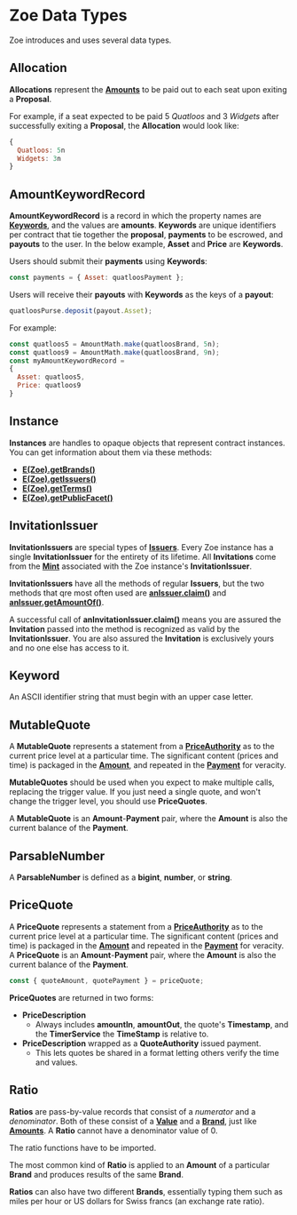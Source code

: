 # Zoe Data Types

Zoe introduces and uses several data types.

## Allocation

**Allocations** represent the **[Amounts](/reference/ertp-api/ertp-data-types.md#amount)** to be paid out to each seat upon exiting a **Proposal**.

For example, if a seat expected to be paid 5 *Quatloos* and 3 *Widgets* after successfully exiting a **Proposal**, the **Allocation** would look like:

```js
{
  Quatloos: 5n
  Widgets: 3n
}
```

## AmountKeywordRecord

**AmountKeywordRecord** is a record in which the property names are **[Keywords](#keywords)**, and
the values are **amounts**. **Keywords** are unique identifiers per contract
that tie together the **proposal**, **payments** to be escrowed, and **payouts**
to the user. In the below example, **Asset** and **Price** are **Keywords**.

Users should submit their **payments** using **Keywords**:
```js
const payments = { Asset: quatloosPayment };
```

Users will receive their **payouts** with **Keywords** as the keys of a **payout**:
```js
quatloosPurse.deposit(payout.Asset);
```

For example:
```js
const quatloos5 = AmountMath.make(quatloosBrand, 5n);
const quatloos9 = AmountMath.make(quatloosBrand, 9n);
const myAmountKeywordRecord =
{
  Asset: quatloos5,
  Price: quatloos9
}
```

## Instance

**Instances** are handles to opaque objects that represent contract instances. You can get information about them via these methods:

- **[E(Zoe).getBrands()](./zoe.md#e-zoe-getbrands-instance)**
- **[E(Zoe).getIssuers()](./zoe.md#e-zoe-getissuers-instance)**
- **[E(Zoe).getTerms()](./zoe.md#e-zoe-getterms-instance)**
- **[E(Zoe).getPublicFacet()](./zoe.md#e-zoe-getpublicfacet-instance)**

## InvitationIssuer

**InvitationIssuers** are special types of **[Issuers](/reference/ertp-api/issuer.md)**. Every Zoe
instance has a single **InvitationIssuer** for the entirety of its lifetime. All **Invitations** come
from the **[Mint](/reference/ertp-api/mint.md)** associated with the Zoe instance's **InvitationIssuer**.

**InvitationIssuers** have all the methods of regular **Issuers**, but the two methods that qre most often used are **[anIssuer.claim()](/reference/ertp-api/issuer.md#anissuer-claim-payment-optamount)** and **[anIssuer.getAmountOf()](/reference/ertp-api/issuer.md#anissuer-getamountof-payment)**.

A successful call of **anInvitationIssuer.claim()** means you are assured the **Invitation** passed into
the method is recognized as valid by the **InvitationIssuer**. You are also assured the **Invitation**
is exclusively yours and no one else has access to it.

## Keyword

An ASCII identifier string that must begin with an upper case letter.

## MutableQuote

A **MutableQuote** represents a statement from a **[PriceAuthority](./price-authority.md)** as to the 
current price level at a particular time. The significant content (prices 
and time) is packaged in the **[Amount](/reference/ertp-api/ertp-data-types.md#amount)**, and repeated
in the **[Payment](/reference/ertp-api/payment.md)** for veracity.

**MutableQuotes** should be used when you expect to make multiple calls, replacing the trigger
value. If you just need a single quote, and won't change the trigger level, you should use
**PriceQuotes**.

A **MutableQuote** is an **Amount**-**Payment** pair, where the **Amount** is also the current 
balance of the **Payment**.

## ParsableNumber

A **ParsableNumber** is defined as a **bigint**, **number**, or **string**.

## PriceQuote

A **PriceQuote** represents a statement from a **[PriceAuthority](./price-authority.md)** as to the 
current price level at a particular time. The significant content (prices 
and time) is packaged in the **[Amount](/reference/ertp-api/ertp-data-types.md#amount)** and repeated
in the **[Payment](/reference/ertp-api/payment.md)** for veracity. 
A **PriceQuote** is an **Amount**-**Payment** pair, where the **Amount** is also the current 
balance of the **Payment**.
 
```js
const { quoteAmount, quotePayment } = priceQuote;
```

**PriceQuotes** are returned in two forms: 
- **PriceDescription**
  - Always includes **amountIn**, **amountOut**, the quote's **Timestamp**,
    and the **TimerService** the **TimeStamp** is relative to.
- **PriceDescription** wrapped as a **QuoteAuthority** issued payment. 
  - This lets quotes be shared in a format letting others verify the time and values. 

## Ratio

**Ratios** are pass-by-value records that consist of a
*numerator* and a *denominator*. Both of these consist of a
**[Value](/reference/ertp-api/ertp-data-types.md#value)** and a **[Brand](/reference/ertp-api/brand.md)**,
just like **[Amounts](/reference/ertp-api/ertp-data-types.md#amount)**.
A **Ratio** cannot have a denominator value of 0.

The ratio functions have to be imported.

The most common kind of **Ratio** is applied to an **Amount** of a particular **Brand**
and produces results of the same **Brand**.

**Ratios** can also have two different **Brands**, essentially typing them such as miles per
hour or US dollars for Swiss francs (an exchange rate ratio).

